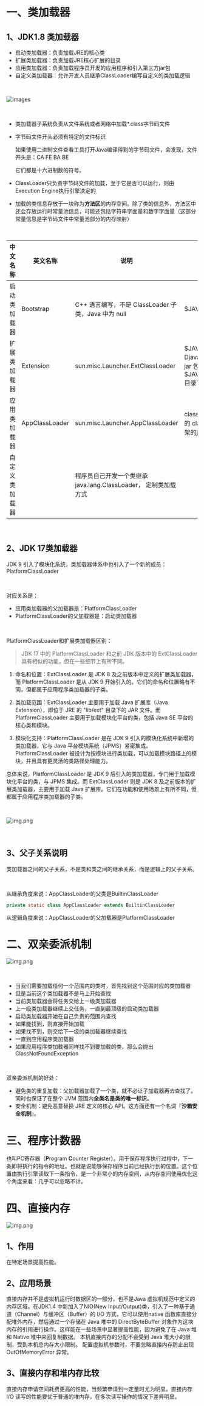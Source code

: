 # 一、类加载器
## 1、JDK1.8 类加载器
- 启动类加载器：负责加载JRE的核心类
- 扩展类加载器：负责加载JRE核心扩展的目录
- 应用类加载器：负责加载程序员开发的应用程序和引入第三方jar包
- 自定义类加载器：允许开发人员继承ClassLoader编写自定义的类加载逻辑

<br/>

![images](./images/img003.png)

<br/>

- 类加载器子系统负责从文件系统或者网络中加载*.class字节码文件
- 字节码文件开头必须有特定的文件标识

  如果使用二进制文件查看工具打开Java编译得到的字节码文件，会发现，文件开头是：CA FE BA BE

  它们都是十六进制数的符号。
- ClassLoader只负责字节码文件的加载，至于它是否可以运行，则由Execution Engine执行引擎决定的
- 加载的类信息存放于一块称为**方法区**的内存空间。除了类的信息外，方法区中还会存放运行时常量池信息，可能还包括字符串字面量和数字字面量（这部分常量信息是字节码文件中常量池部分的内存映射）

<br/>

|中文名称|英文名称|说明| 加载范围                                                                                              |
|---|---|---|---------------------------------------------------------------------------------------------------|
|启动类加载器|Bootstrap|C++ 语言编写，不是 ClassLoader 子类，Java 中为 null| $JAVA_HOME/jre/lib/rt.jar                                                                         |
|扩展类加载器|Extension|sun.misc.Launcher.ExtClassLoader| $JAVA_HOME/jre/lib/*.jar -Djava.ext.dirs 参数指定目录下的 jar 包 $JAVA_HOME/jre/lib/ext/classes 目录下的 class |
|应用类加载器|AppClassLoader|sun.misc.Launcher.AppClassLoader| classpath中指定的 jar 包及目录中的 class 以及我们导入的第三方框架的jar包                                                  |
|自定义类加载器|&nbsp;|程序员自己开发一个类继承 java.lang.ClassLoader， 定制类加载方式| &nbsp;                                                                                            |

<br/>

## 2、JDK 17类加载器
JDK 9 引入了模块化系统，类加载器体系中也引入了一个新的成员：PlatformClassLoader

<br/>

对应关系是：
- 应用类加载器的父加载器是：PlatformClassLoader
- PlatformClassLoader的父加载器是：启动类加载器

<br/>

PlatformClassLoader和扩展类加载器区别：
> JDK 17 中的 PlatformClassLoader 和之前 JDK 版本中的 ExtClassLoader 具有相似的功能，但在一些细节上有所不同。

1. 命名和位置：ExtClassLoader 是 JDK 8 及之前版本中定义的扩展类加载器，而 PlatformClassLoader 是从 JDK 9 开始引入的。它们的命名和位置略有不同，但都属于应用程序类加载器的子类。

2. 类加载范围：ExtClassLoader 主要用于加载 Java 扩展库（Java Extension），即位于 JRE 的 "lib/ext" 目录下的 JAR 文件。而 PlatformClassLoader 主要用于加载模块化平台的类，包括 Java SE 平台的核心类和模块。

3. 模块化支持：PlatformClassLoader 是在 JDK 9 引入的模块化系统中新增的类加载器，它与 Java 平台模块系统（JPMS）紧密集成。PlatformClassLoader 被设计为按模块进行类加载，可以加载模块路径上的模块，并且具有更灵活的类路径处理能力。

总体来说，PlatformClassLoader 是 JDK 9 后引入的类加载器，专门用于加载模块化平台的类，与 JPMS 集成。而 ExtClassLoader 则是 JDK 8 及之前版本的扩展类加载器，主要用于加载 Java 扩展库。它们在功能和使用场景上有所不同，但都属于应用程序类加载器的子类。

<br/>

![img.png](images/img004.png)

<br/>

## 3、父子关系说明
类加载器之间的父子关系，不是类和类之间的继承关系，而是逻辑上的父子关系。

<br/>

从继承角度来说：AppClassLoader的父类是BuiltinClassLoader
```java
private static class AppClassLoader extends BuiltinClassLoader
```

从逻辑角度来说：AppClassLoader的父加载器是PlatformClassLoader

# 二、双亲委派机制
![img.png](images/img005.png)

<br/>

- 当我们需要加载任何一个范围内的类时，首先找到这个范围对应的类加载器
- 但是当前这个类加载器不是马上开始查找
- 当前类加载器会将任务交给上一级类加载器
- 上一级类加载器继续上交任务，一直到最顶级的启动类加载器
- 启动类加载器开始在自己负责的范围内查找
- 如果能找到，则直接开始加载
- 如果找不到，则交给下一级的类加载器继续查找
- 一直到应用程序类加载器
- 如果应用程序类加载器同样找不到要加载的类，那么会抛出ClassNotFoundException

<br/>

双亲委派机制的好处：

- 避免类的重复加载：父加载器加载了一个类，就不必让子加载器再去查找了。同时也保证了在整个 JVM 范围内**全类名是类的唯一标识**。
- 安全机制：避免恶意替换 JRE 定义的核心 API。这方面还有一个名词『**沙箱安全机制**』。

# 三、程序计数器

也叫PC寄存器（**P**rogram **C**ounter Register）。用于保存程序执行过程中，下一条即将执行的指令的地址。也就是说能够保存程序当前已经执行到的位置。这个位置由执行引擎读取下一条指令，是一个非常小的内存空间，从内存空间使用优化这个角度来看：几乎可以忽略不计。

# 四、直接内存
![img.png](images/img006.png)

## 1、作用

在特定场景提高性能。

## 2、应用场景

直接内存并不是虚拟机运行时数据区的一部分，也不是Java 虚拟机规范中定义的内存区域。在JDK1.4 中新加入了NIO(New Input/Output)类，引入了一种基于通道（Channel）与缓冲区（Buffer）的 I/O 方式，它可以使用native 函数库直接分配堆外内存，然后通过一个存储在 Java 堆中的 DirectByteBuffer 对象作为这块内存的引用进行操作。这样能在一些场景中显著提高性能，因为避免了在 Java 堆和 Native 堆中来回复制数据。 本机直接内存的分配不会受到 Java 堆大小的限制，受到本机总内存大小限制。 配置虚拟机参数时，不要忽略直接内存防止出现 OutOfMemoryError 异常。



## 3、直接内存和堆内存比较

直接内存申请空间耗费更高的性能，当频繁申请到一定量时尤为明显。直接内存 I/O 读写的性能要优于普通的堆内存，在多次读写操作的情况下差异明显。













































